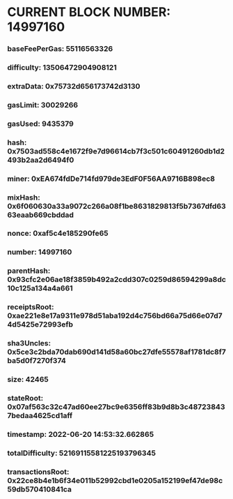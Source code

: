 # CURRENT BLOCK NUMBER: 14997160

### baseFeePerGas: 55116563326
### difficulty: 13506472904908121
### extraData: 0x75732d656173742d3130
### gasLimit: 30029266
### gasUsed: 9435379
### hash: 0x7503ad558c4e1672f9e7d96614cb7f3c501c60491260db1d2493b2aa2d6494f0
### miner: 0xEA674fdDe714fd979de3EdF0F56AA9716B898ec8
### mixHash: 0x6f060630a33a9072c266a08f1be8631829813f5b7367dfd6363eaab669cbddad
### nonce: 0xaf5c4e185290fe65
### number: 14997160
### parentHash: 0x93cfc2e06ae18f3859b492a2cdd307c0259d86594299a8dc10c125a134a4a661
### receiptsRoot: 0xae221e8e17a9311e978d51aba192d4c756bd66a75d66e07d74d5425e72993efb
### sha3Uncles: 0x5ce3c2bda70dab690d141d58a60bc27dfe55578af1781dc8f7ba5d0f7270f374
### size: 42465
### stateRoot: 0x07af563c32c47ad60ee27bc9e6356ff83b9d8b3c487238437bedaa4625cd1aff
### timestamp: 2022-06-20 14:53:32.662865
### totalDifficulty: 52169115581225193796345
### transactionsRoot: 0x22ce8b4e1b6f34e011b52992cbd1e0205a152199ef47de98c59db570410841ca
